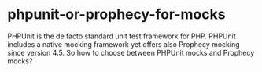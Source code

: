 # phpunit-or-prophecy-for-mocks
PHPUnit is the de facto standard unit test framework for PHP. PHPUnit includes a native mocking framework yet offers also Prophecy mocking since version 4.5. So how to choose between PHPUnit mocks and Prophecy mocks?
